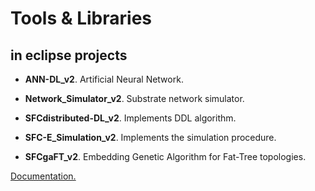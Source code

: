# Tools & Libraries 

## in eclipse projects

* **ANN-DL_v2**. Artificial Neural Network.

* **Network_Simulator_v2**. Substrate network simulator.

* **SFCdistributed-DL_v2**. Implements DDL algorithm.

* **SFC-E_Simulation_v2**. Implements the simulation procedure.

* **SFCgaFT_v2**. Embedding Genetic Algorithm for Fat-Tree topologies.

[Documentation.](https://rodispantelis.github.io/SFC-Embedding/algorithms_v2/index.html)

